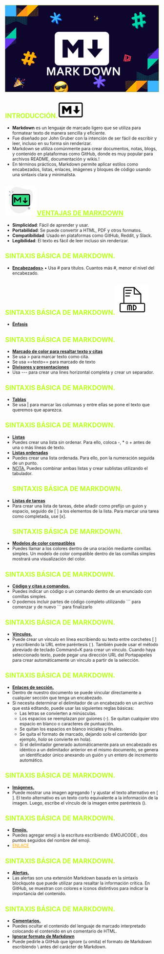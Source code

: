 ![Markdown.jpg](Markdown.jpg)
## <font color = #BBFF24>INTRODUCCIÓN.</font>![M2.jpg](M2.jpg)

- **Markdown** es un lenguaje de marcado ligero que se utiliza para formatear texto
de manera sencilla y eficiente.
- Fue diseñado por John Gruber con la intención de ser fácil de escribir y leer, incluso
en su forma sin renderizar.
- Markdown se utiliza comúnmente para crear documentos, notas, blogs, y
contenido en plataformas como GitHub, donde es muy popular para archivos
README, documentación y wikis.!
- En términos prácticos, Markdown permite aplicar estilos como encabezados,
listas, enlaces, imágenes y bloques de código usando una sintaxis clara y
minimalista.
## ![M.jpg](M.jpg)<font color = #BBFF24><ins>VENTAJAS DE MARKDOWN</ins></font>
- **Simplicidad**: Fácil de aprender y usar.
- **Portabilidad**: Se puede convertir a HTML, PDF y otros formatos.
- **Compatibilidad**: Usado en plataformas como GitHub, Reddit, y Slack.
- **Legibilidad**: El texto es fácil de leer incluso sin renderizar.
## <font color = #BBFF24>SINTAXIS BÁSICA DE MARKDOWN.</font>
- **<ins>Encabezados></ins>**
• Usa # para títulos. Cuantos más #, menor el nivel del encabezado.
## <font color = #BBFF24>SINTAXIS BÁSICA DE MARKDOWN.</font>![MD.jpg](MD.jpg)
- **<ins>Énfasis</ins>**
## <font color = #BBFF24>SINTAXIS BÁSICA DE MARKDOWN.</font>
- **<ins>Marcado de color para resaltar texto y citas</ins>**
- Se usa > para marcar texto como cita.
- Se usa ==texto== para marcado de texto
- **<ins>Divisores y presentaciones</ins>**
- Usa --- para crear una lines horizontal completa y crear un separador.
## <font color = #BBFF24>SINTAXIS BÁSICA DE MARKDOWN.</font>
- **<ins>Tablas</ins>**
- Se usa | para marcar las columnas y entre ellas se pone el texto que queremos que
aparezca.
## <font color = #BBFF24>SINTAXIS BÁSICA DE MARKDOWN.</font>
- **<ins>Listas</ins>**
- Puedes crear una lista sin ordenar. Para ello, coloca -, * o + antes de una o más
  líneas de texto.
- **<ins>Listas ordenadas</ins>**
- Puedes crear una lista ordenada. Para ello, pon la numeración seguida de un punto.
- <ins>NOTA.</ins> Puedes combinar ambas listas y crear sublistas utilizando el tabulador.
  ## <font color = #BBFF24>SINTAXIS BÁSICA DE MARKDOWN.</font>
- **<ins>Listas de tareas</ins>**
- Para crear una lista de tareas, debe añadir como prefijo un guion y espacio, seguido
  de [ ] a los elementos de la lista. Para marcar una tarea como completada, use [x].
  ## <font color = #BBFF24>SINTAXIS BÁSICA DE MARKDOWN.</font>
- **<ins>Modelos de color compatibles</ins>**
- Puedes llamar a los colores dentro de una oración mediante comillas simples. Un
  modelo de color compatible dentro de las comillas simples mostrará una
  visualización del color.
## <font color = #BBFF24>SINTAXIS BÁSICA DE MARKDOWN.</font>
- **<ins>Código y citas a comandos.</ins>**
- Puedes indicar un código o un comando dentro de un enunciado con comillas
  simples.
- O podemos incluir partes de código completo utilizando \``` para comenzar y de nuevo ``` para finalizarlo
## <font color = #BBFF24>SINTAXIS BÁSICA DE MARKDOWN.</font>
- **<ins>Vínculos.</ins>**
- Puede crear un vínculo en línea escribiendo su texto entre corchetes [ ] y
  escribiendo la URL entre paréntesis ( ). También puede usar el método abreviado
  de teclado Command+K para crear un vínculo. Cuando haya seleccionado texto,
  puede pegar una dirección URL del Portapapeles para crear automáticamente un
  vínculo a partir de la selección.
## <font color = #BBFF24>SINTAXIS BÁSICA DE MARKDOWN.</font>
- **<ins>Enlaces de sección.</ins>**
- Dentro de nuestro documento se puede vincular directamente a cualquier sección que tenga
  un encabezado.
- Si necesita determinar el delimitador de un encabezado en un archivo que está editando,
  puede usar las siguientes reglas básicas:
  - Las letras se convierten a minúsculas.
  - Los espacios se reemplazan por guiones (-). Se quitan cualquier otro espacio en blanco o caracteres
  de puntuación.
  - Se quitan los espacios en blanco iniciales y finales.
  - Se quita el formato de marcado, dejando solo el contenido (por ejemplo, _hola_ se convierte en hola).
  - Si el delimitador generado automáticamente para un encabezado es idéntico a un delimitador
  anterior en el mismo documento, se genera un identificador único anexando un guión y un entero de
  incremento automático. 
## <font color = #BBFF24>SINTAXIS BÁSICA DE MARKDOWN.</font>
- **<ins>Imágenes.</ins>**
- Puede mostrar una imagen agregando ! y ajustar el texto alternativo en [ ]. El texto alternativo
  es un texto corto equivalente a la información de la imagen. Luego, escribe el vínculo de la
  imagen entre paréntesis ().
## <font color = #BBFF24>SINTAXIS BÁSICA DE MARKDOWN.</font>
- **<ins>Emojis.</ins>**
- Puedes agregar emoji a la escritura escribiendo :EMOJICODE:, dos puntos seguidos del
  nombre del emoji.
- <font color = "orange"><ins>ENLACE</ins></font>
## <font color = #BBFF24>SINTAXIS BÁSICA DE MARKDOWN.</font>
- **<ins>Alertas.</ins>**
-  Las alertas son una extensión Markdown basada en la sintaxis blockquote que puede utilizar
  para resaltar la información crítica. En GitHub, se muestran con colores e iconos distintivos
  para indicar la importancia del contenido.
## <font color = #BBFF24>SINTAXIS BÁSICA DE MARKDOWN.</font>
- **<ins>Comentarios.</ins>**
- Puedes ocultar el contenido del lenguaje de marcado interpretado colocando el contenido en
  un comentario de HTML.
- **<ins>Ignorar formato de Markdown</ins>**
- Puede pedirle a GitHub que ignore (u omita) el formato de Markdown escribiendo \ antes del
  carácter de Markdown.